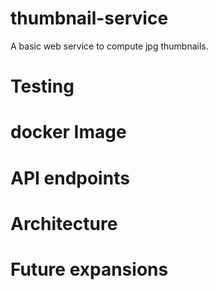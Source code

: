 # thumbnail-service
A basic web service to compute jpg thumbnails.     

# Testing

# docker Image

# API endpoints

# Architecture

# Future expansions
